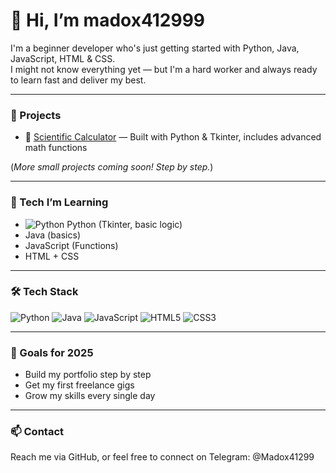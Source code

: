 # 👋 Hi, I’m madox412999

I'm a beginner developer who's just getting started with Python, Java, JavaScript, HTML & CSS.  
I might not know everything yet — but I'm a hard worker and always ready to learn fast and deliver my best.

---

### 🚀 Projects
- 🔢 [Scientific Calculator](https://github.com/madox412999/ScientificCalculator) — Built with Python & Tkinter, includes advanced math functions

(*More small projects coming soon! Step by step.*)

---

### 🔧 Tech I’m Learning
- ![Python](https://img.shields.io/badge/Python-3776AB?style=flat&logo=python&logoColor=white)
Python (Tkinter, basic logic)
- Java (basics)
- JavaScript (Functions)
- HTML + CSS 

---

### 🛠 Tech Stack
![Python](https://img.shields.io/badge/Python-3776AB?style=flat&logo=python&logoColor=white)
![Java](https://img.shields.io/badge/Java-ED8B00?style=flat&logo=java&logoColor=white)
![JavaScript](https://img.shields.io/badge/JavaScript-F7DF1E?style=flat&logo=javascript&logoColor=black)
![HTML5](https://img.shields.io/badge/HTML5-E34F26?style=flat&logo=html5&logoColor=white)
![CSS3](https://img.shields.io/badge/CSS3-1572B6?style=flat&logo=css3&logoColor=white)

---

### 🎯 Goals for 2025
- Build my portfolio step by step
- Get my first freelance gigs
- Grow my skills every single day

---

### 📫 Contact
Reach me via GitHub, or feel free to connect on Telegram: @Madox41299


